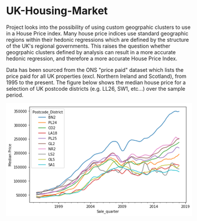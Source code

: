 # UK-Housing-Market

Project looks into the possibility of using custom geogrpahic clusters to use in a House Price index. Many house price indices use standard geographic regions within their hedonic regressions which are defined by the structure of the UK's regional governments. This raises the question whether geogrpahic clusters defined by analysis can result in a more accurate hedonic regression, and therefore a more accurate House Price Index.

Data has been sourced from the ONS "price paid" dataset which lists the price paid for all UK properties (excl. Northern Ireland and Scotland), from 1995 to the present. The figure below shows the median house price for a selection of UK postcode districts (e.g.  LL26, SW1, etc...) over the sample period.

![alt text](https://github.com/Cemlyn/UK-Housing-Market/blob/master/Median_price_smth.png)